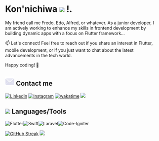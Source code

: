 # Kon'nichiwa <img src="https://user-images.githubusercontent.com/74038190/226127923-0e8b7792-7b3c-462b-951b-63c96ba1a5af.gif" width="30"> !.

My friend call me Fredo, Edo, Alfred, or whatever. As a junior developer, I am actively working to enhance my skills in frontend development by building dynamic apps with a focus on Flutter framework...

📫 Let's connect! Feel free to reach out if you share an interest in Flutter, mobile development, or if you just want to chat about the latest advancements in the tech world.

Happy coding! 🚀

## <img src="https://raw.githubusercontent.com/fredojunio/fredojunio/main/assets/mail.gif" width="30px"> Contact me

[![Linkedin](https://img.shields.io/badge/-Alfredo_Junio-blue?style=flat&logo=Linkedin&logoColor=white)](https://www.linkedin.com/in/alfredo-jk/) [![Instagram](https://img.shields.io/badge/-fredojunio-white?style=flat&logo=Instagram&logoColor=white&color=8134AF)](https://www.instagram.com/fredojunio/) [![wakatime](https://wakatime.com/badge/user/018c6700-c4d3-47ca-a481-33c8f12cf93a/project/018c6752-0255-46c1-8f55-96445bd93b85.svg)](https://wakatime.com/badge/user/018c6700-c4d3-47ca-a481-33c8f12cf93a/project/018c6752-0255-46c1-8f55-96445bd93b85) [![](https://visitcount.itsvg.in/api?id=fredojunio&icon=3&color=11)](https://visitcount.itsvg.in)

## <img src="https://github.com/Anmol-Baranwal/Cool-GIFs-For-GitHub/assets/74038190/76036311-c8ea-4247-8bf8-a7077623036c" width="30"> Languages/Tools

![Flutter](https://img.shields.io/badge/Flutter-%2302569B.svg?style=for-the-badge&logo=Flutter&logoColor=white)![Swift](https://img.shields.io/badge/swift-F54A2A?style=for-the-badge&logo=swift&logoColor=white)![Laravel](https://img.shields.io/badge/laravel-%23FF2D20.svg?style=for-the-badge&logo=laravel&logoColor=white)![Code-Igniter](https://img.shields.io/badge/CodeIgniter-%23EF4223.svg?style=for-the-badge&logo=codeIgniter&logoColor=white)

[![GitHub Streak](https://github-readme-streak-stats.herokuapp.com?user=fredojunio&theme=vision-friendly-dark&hide_border=true&date_format=j%20M%5B%20Y%5D)](https://git.io/streak-stats) <img src="https://user-images.githubusercontent.com/74038190/216655813-c9147cb2-cfee-4955-b591-52cac08f1f60.gif" width="160" />




<!-- Credits -->
<!-- I do not own the assets that I use in this readme. -->
<!-- If you are the owner of any of the assets that I use here and would like for me to remove them, please contact me through my e-mail. -->
<!-- Waving Hand Gif: https://raw.githubusercontent.com/ABSphreak/ABSphreak/master/gifs/Hi.gif -->
<!-- Mail Gif: http://static.skaip.org/img/emoticons/180x180/f6fcff/mail.gif -->
